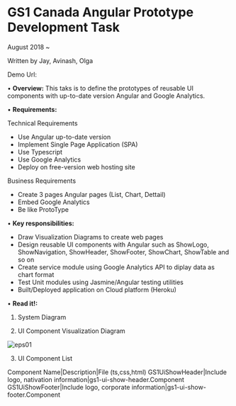 # GS1 Canada Angular Prototype Development Task
August 2018 ~ 

Written by Jay, Avinash, Olga

Demo Url: 

• **Overview:** This taks is to define the prototypes of reusable UI components with up-to-date version Angular and Google Analytics.

• **Requirements:**

Technical Requirements 

- Use Angular up-to-date version 
- Implement Single Page Application (SPA) 
- Use Typescript 
- Use Google Analytics
- Deploy on free-version web hosting site

Business Requirements 

- Create 3 pages Angular pages (List, Chart, Dettail)
- Embed Google Analytics 
- Be like ProtoType 

• **Key responsibilities:**
- Draw Visualization Diagrams to create web pages
- Design reusable UI components with Angular such as ShowLogo, ShowNavigation, ShowHeader, ShowFooter, ShowChart, ShowTable and so on
- Create service module using Google Analytics API to diplay data as chart format
- Test Unit modules using Jasmine/Angular testing utilities
- Built/Deployed application on Cloud platform (Heroku)

• **Read it!:**

1. System Diagram


2. UI Component Visualization Diagram

![eps01](https://user-images.githubusercontent.com/29003115/37583573-52acf17c-2b28-11e8-8726-89996d6b49bf.jpg)

3. UI Component List

Component Name|Description|File (ts,css,html)
GS1UiShowHeader|Include logo, nativation information|gs1-ui-show-header.Component
GS1UiShowFooter|Include logo, corporate information|gs1-ui-show-footer.Component




